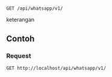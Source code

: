 # 
```http
GET /api/whatsapp/v1/
```
keterangan
## Contoh
### Request
```http
GET http://localhost/api/whatsapp/v1/


```

